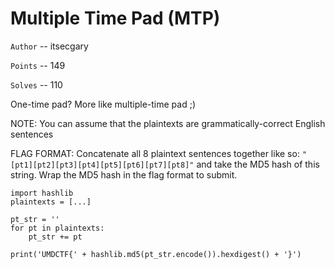 # Multiple Time Pad (MTP)

`Author` -- itsecgary

`Points` -- 149

`Solves` -- 110

One-time pad? More like multiple-time pad ;)

NOTE: You can assume that the plaintexts are grammatically-correct English sentences

FLAG FORMAT: Concatenate all 8 plaintext sentences together like so: `"[pt1][pt2][pt3][pt4][pt5][pt6][pt7][pt8]"` and
take the MD5 hash of this string. Wrap the MD5 hash in the flag format to submit.

```
import hashlib
plaintexts = [...]

pt_str = ''
for pt in plaintexts:
    pt_str += pt

print('UMDCTF{' + hashlib.md5(pt_str.encode()).hexdigest() + '}')
```

